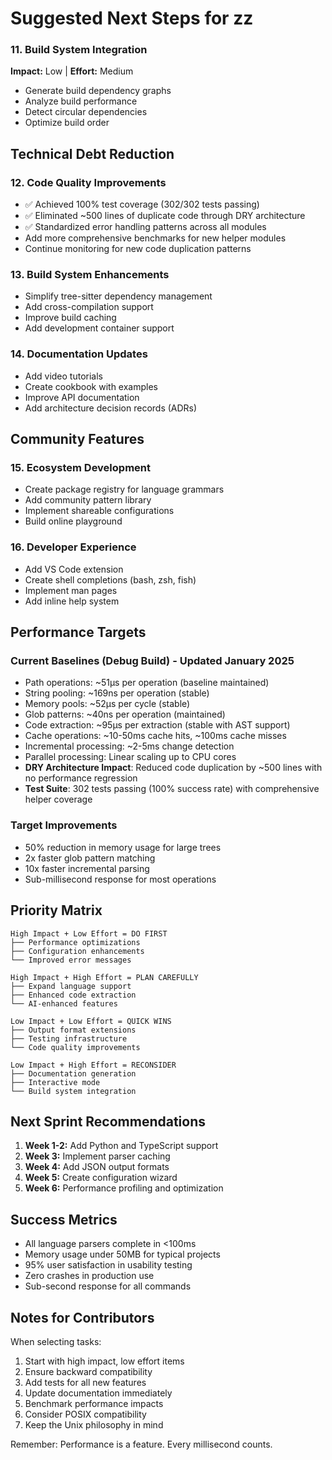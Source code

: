 # Suggested Next Steps for zz

### 11. Build System Integration
**Impact:** Low | **Effort:** Medium
- Generate build dependency graphs
- Analyze build performance
- Detect circular dependencies
- Optimize build order

## Technical Debt Reduction

### 12. Code Quality Improvements
- ✅ Achieved 100% test coverage (302/302 tests passing)
- ✅ Eliminated ~500 lines of duplicate code through DRY architecture
- ✅ Standardized error handling patterns across all modules
- Add more comprehensive benchmarks for new helper modules
- Continue monitoring for new code duplication patterns

### 13. Build System Enhancements
- Simplify tree-sitter dependency management
- Add cross-compilation support
- Improve build caching
- Add development container support

### 14. Documentation Updates
- Add video tutorials
- Create cookbook with examples
- Improve API documentation
- Add architecture decision records (ADRs)

## Community Features

### 15. Ecosystem Development
- Create package registry for language grammars
- Add community pattern library
- Implement shareable configurations
- Build online playground

### 16. Developer Experience
- Add VS Code extension
- Create shell completions (bash, zsh, fish)
- Implement man pages
- Add inline help system

## Performance Targets

### Current Baselines (Debug Build) - Updated January 2025
- Path operations: ~51μs per operation (baseline maintained)
- String pooling: ~169ns per operation (stable)
- Memory pools: ~52μs per cycle (stable)
- Glob patterns: ~40ns per operation (maintained)
- Code extraction: ~95μs per extraction (stable with AST support)
- Cache operations: ~10-50ms cache hits, ~100ms cache misses
- Incremental processing: ~2-5ms change detection
- Parallel processing: Linear scaling up to CPU cores
- **DRY Architecture Impact**: Reduced code duplication by ~500 lines with no performance regression
- **Test Suite**: 302 tests passing (100% success rate) with comprehensive helper coverage

### Target Improvements
- 50% reduction in memory usage for large trees
- 2x faster glob pattern matching
- 10x faster incremental parsing
- Sub-millisecond response for most operations

## Priority Matrix

```
High Impact + Low Effort = DO FIRST
├── Performance optimizations
├── Configuration enhancements
└── Improved error messages

High Impact + High Effort = PLAN CAREFULLY
├── Expand language support
├── Enhanced code extraction
└── AI-enhanced features

Low Impact + Low Effort = QUICK WINS
├── Output format extensions
├── Testing infrastructure
└── Code quality improvements

Low Impact + High Effort = RECONSIDER
├── Documentation generation
├── Interactive mode
└── Build system integration
```

## Next Sprint Recommendations

1. **Week 1-2:** Add Python and TypeScript support
2. **Week 3:** Implement parser caching
3. **Week 4:** Add JSON output formats
4. **Week 5:** Create configuration wizard
5. **Week 6:** Performance profiling and optimization

## Success Metrics

- All language parsers complete in <100ms
- Memory usage under 50MB for typical projects
- 95% user satisfaction in usability testing
- Zero crashes in production use
- Sub-second response for all commands

## Notes for Contributors

When selecting tasks:
1. Start with high impact, low effort items
2. Ensure backward compatibility
3. Add tests for all new features
4. Update documentation immediately
5. Benchmark performance impacts
6. Consider POSIX compatibility
7. Keep the Unix philosophy in mind

Remember: Performance is a feature. Every millisecond counts.